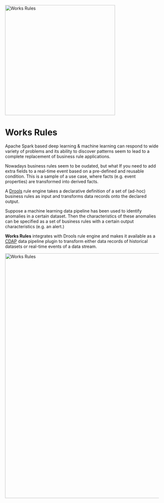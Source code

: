 <img src="https://github.com/predictiveworks/cdap-spark/blob/master/images/works-rules.svg" width="360" alt="Works Rules"> 

# Works Rules  

Apache Spark based deep learning & machine learning can respond to wide variety of problems and its ability to discover patterns seem to lead to a complete replacement of business rule applications.

Nowadays business rules seem to be oudated, but what If you need to add extra fields to a real-time event based on a pre-defined and reusable condition. This is a sample of a use case, where facts (e.g. event properties) are transformed into derived facts.

A [Drools](https://drools.org) rule engine takes a declarative definition of a set of (ad-hoc) business rules as input and
transforms data records onto the declared output. 

Suppose a machine learning data pipeline has been used to identify anomalies in a certain dataset. Then the characteristics of these anomalies can be specified as a set of business rules with a certain output characteristics (e.g. an alert.)

**Works Rules** integrates with Drools rule engine and makes it available as a [CDAP](https://cdap.io) data pipeline plugin to transform either data records of historical datasets or real-time events of a data stream.

<img src="https://github.com/predictiveworks/cdap-spark/blob/master/works-rules/images/works-rules.png" width="800" alt="Works Rules">
